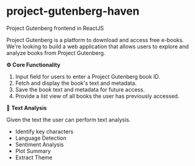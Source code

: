 # project-gutenberg-haven
 Project Gutenberg frontend in ReactJS

 Project Gutenberg is a platform to download and access free e-books. We're looking to build a web application that allows users to explore and analyze books from Project Gutenberg. 

 **⚙️ Core Functionality** 

1. Input field for users to enter a Project Gutenberg book ID.
2. Fetch and display the book's text and metadata.
3. Save the book text and metadata for future access.
4. Provide a list view of all books the user has previously accessed.

🧠 **Text Analysis**

Given the text the user can perform text analysis.

- Identify key characters
- Language Detection
- Sentiment Analysis
- Plot Summary
- Extract Theme
